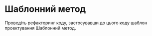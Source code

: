 # Шаблонний метод

Проведіть рефакторинг коду, застосувавши до цього коду шаблон проектування Шаблонний метод.

